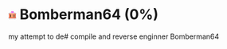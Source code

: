 # ![alt text](https://github.com/tailscreatesstuff32/Bomberman_64/blob/master/imgs/file304.00130.ci4.png) Bomberman64 (0%)

my attempt to de# compile and reverse enginner Bomberman64
